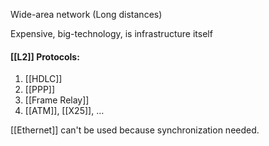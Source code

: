 Wide-area network (Long distances)

Expensive, big-technology, is infrastructure itself

#### [[L2]] Protocols:
1) [[HDLC]]
2) [[PPP]]
3) [[Frame Relay]]
4) [[ATM]], [[X25]], $\dots$ 

[[Ethernet]] can't be used because synchronization needed.

